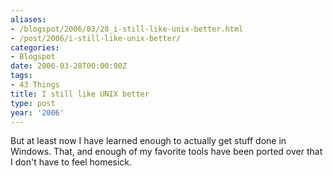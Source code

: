 ```yaml
---
aliases:
- /blogspot/2006/03/28_i-still-like-unix-better.html
- /post/2006/i-still-like-unix-better/
categories:
- Blogspot
date: 2006-03-28T00:00:00Z
tags:
- 43 Things
title: I still like UNIX better
type: post
year: '2006'
---
```

But at least now I have learned enough to actually get stuff done in Windows.
That, and enough of my favorite tools have been ported over that I don't have
to feel homesick.
<!--more-->
